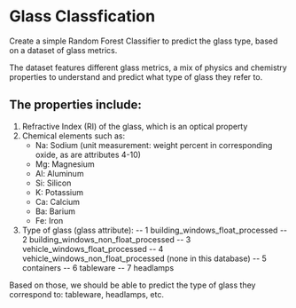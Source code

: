 # Glass Classfication
Create a simple Random Forest Classifier to predict the glass type, based on a dataset of glass metrics. 

The dataset features different glass metrics, a mix of physics and chemistry properties to understand and predict what type of glass they refer to.

## The properties include:
1. Refractive Index (RI) of the glass, which is an optical property
2. Chemical elements such as: 
   - Na: Sodium (unit measurement: weight percent in corresponding oxide, as are attributes 4-10)
   - Mg: Magnesium
   - Al: Aluminum
   - Si: Silicon
   - K: Potassium
   - Ca: Calcium
   - Ba: Barium
   - Fe: Iron
3. Type of glass (glass attribute):
-- 1 building_windows_float_processed
-- 2 building_windows_non_float_processed
-- 3 vehicle_windows_float_processed
-- 4 vehicle_windows_non_float_processed (none in this database)
-- 5 containers
-- 6 tableware
-- 7 headlamps

Based on those, we should be able to predict the type of glass they correspond to: tableware, headlamps, etc.
